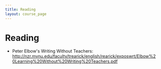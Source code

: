 ```yaml
---
title: Reading
layout: course_page
---
```

# Reading

- Peter Elbow's Writing Without Teachers: http://nzr.mvnu.edu/faculty/trearick/english/rearick/exposwrt/Elbow%20Learning%20Without%20Writing%20Teachers.pdf
